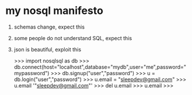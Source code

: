 my nosql manifesto
==================

1. schemas change, expect this
2. some people do not understand SQL, expect this
3. json is beautiful, exploit this

    &gt;&gt;&gt; import nosqlsql as db
    &gt;&gt;&gt; db.connect(host="localhost",database="mydb",user="me",password="mypassword")
    &gt;&gt;&gt; db.signup("user","password")
    &gt;&gt;&gt; u = db.login("user","password")
    &gt;&gt;&gt; u.email = "sleepdev@gmail.com"
    &gt;&gt;&gt; u.email
    '"sleepdev@gmail.com"'
    &gt;&gt;&gt; del u.email
    &gt;&gt;&gt; u.email
    &gt;&gt;&gt; 
